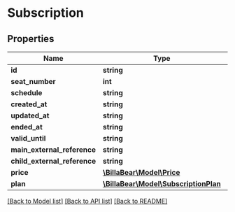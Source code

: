 # Subscription

## Properties
Name | Type | Description | Notes
------------ | ------------- | ------------- | -------------
**id** | **string** |  | [optional] 
**seat_number** | **int** |  | [optional] 
**schedule** | **string** |  | [optional] 
**created_at** | **string** |  | [optional] 
**updated_at** | **string** |  | [optional] 
**ended_at** | **string** |  | [optional] 
**valid_until** | **string** |  | [optional] 
**main_external_reference** | **string** |  | [optional] 
**child_external_reference** | **string** |  | [optional] 
**price** | [**\BillaBear\Model\Price**](Price.md) |  | [optional] 
**plan** | [**\BillaBear\Model\SubscriptionPlan**](SubscriptionPlan.md) |  | [optional] 

[[Back to Model list]](../../README.md#documentation-for-models) [[Back to API list]](../../README.md#documentation-for-api-endpoints) [[Back to README]](../../README.md)


